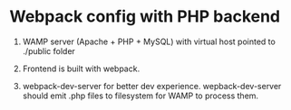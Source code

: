 # Webpack config with PHP backend

1. WAMP server (Apache + PHP + MySQL) with virtual host 
pointed to ./public folder

2. Frontend is built with webpack.

3. webpack-dev-server for better dev experience.
wepback-dev-server should emit .php files to filesystem for
WAMP to process them.

